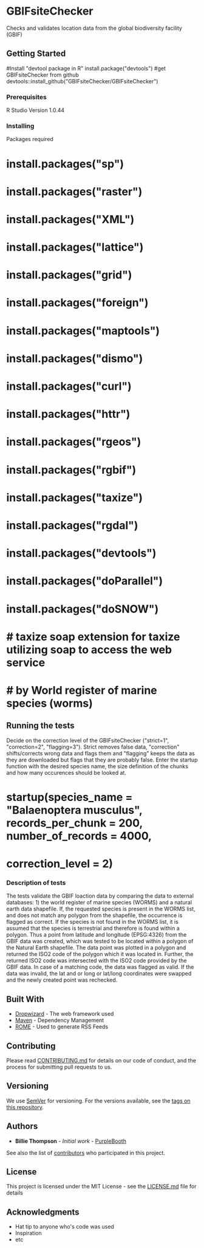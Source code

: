 # GBIFsiteChecker

Checks and validates location data from the global biodiversity facility (GBIF)

## Getting Started
#Install "devtool package in R"
install.package("devtools")
#get GBIFsiteChecker from github
devtools::install_github("GBIFsiteChecker/GBIFsiteChecker")

### Prerequisites

R Studio Version 1.0.44

### Installing

Packages required
# install.packages("sp")
# install.packages("raster")
# install.packages("XML")
# install.packages("lattice")
# install.packages("grid")
# install.packages("foreign")
# install.packages("maptools")
# install.packages("dismo")
# install.packages("curl")
# install.packages("httr")
# install.packages("rgeos")
# install.packages("rgbif")
# install.packages("taxize")
# install.packages("rgdal")
# install.packages("devtools")
# install.packages("doParallel")
# install.packages("doSNOW")
# # taxize soap extension for taxize utilizing soap to access the web service
# # by World register of marine species (worms)



## Running the tests
Decide on the correction level of the GBIFsiteChecker ("strict=1", "correction=2", "flagging=3"). Strict removes false data, "correction" shifts/corrects wrong data and flags them and "flagging" keeps the data as they are downloaded but flags that they are probably false. 
Enter the startup function with the desired species name, the size definition of the chunks and how many occurences should be looked at. 

# startup(species_name = "Balaenoptera musculus", records_per_chunk = 200, number_of_records = 4000,
#        correction_level = 2)


### Description of tests
The tests validate the GBIF loaction data by comparing the data to external databases: 1) the world register of marine species (WORMS) and a  natural earth data shapefile. 
If, the requested species is present in the WORMS list, and does not match any polygon from the shapefile, the occurrence is flagged as correct. If the species is not found in the WORMS list, it is assumed that the species is terrestrial and therefore is found within a polygon. Thus a point from latitude and longitude (EPSG:4326) from the GBIF data was created, which was tested to be located within a polygon of the Natural Earth shapefile. The data point was plotted in a polygon and returned the ISO2 code of the polygon which it was located in. Further, the returned ISO2 code was intersected with the ISO2 code provided by the GBIF data. In case of a matching code, the data was flagged as valid. If the data was invalid, the lat and or long or lat/long coordinates were swapped and the newly created point was rechecked. 


## Built With

* [Dropwizard](http://www.dropwizard.io/1.0.2/docs/) - The web framework used
* [Maven](https://maven.apache.org/) - Dependency Management
* [ROME](https://rometools.github.io/rome/) - Used to generate RSS Feeds

## Contributing

Please read [CONTRIBUTING.md](https://gist.github.com/PurpleBooth/b24679402957c63ec426) for details on our code of conduct, and the process for submitting pull requests to us.

## Versioning

We use [SemVer](http://semver.org/) for versioning. For the versions available, see the [tags on this repository](https://github.com/your/project/tags). 

## Authors

* **Billie Thompson** - *Initial work* - [PurpleBooth](https://github.com/PurpleBooth)

See also the list of [contributors](https://github.com/your/project/contributors) who participated in this project.

## License

This project is licensed under the MIT License - see the [LICENSE.md](LICENSE.md) file for details

## Acknowledgments

* Hat tip to anyone who's code was used
* Inspiration
* etc
